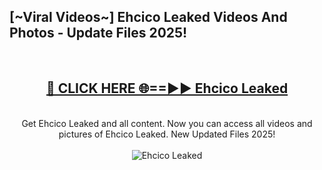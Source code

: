 <h2>[~Viral Videos~] Ehcico Leaked Videos And Photos - Update Files 2025!</h2>
<br>
<div align="center">
<h2><a href="https://top-ai-tools.click/QrbHav" rel="nofollow">🔴 CLICK HERE 🌐==►► Ehcico Leaked</a></h2>
<br>
Get Ehcico Leaked and all content. Now you can access all videos and pictures of Ehcico Leaked. New Updated Files 2025!
<br>
<br>
<a href="https://top-ai-tools.click/QrbHav" rel="nofollow" data-target="animated-image.originalLink"><img src="https://i.ibb.co.com/WyWwxjT/player-gif2.gif" alt="Ehcico Leaked" style="max-width: 100%; display: inline-block;" data-target="animated-image.originalImage"></a>
</div>
<br>